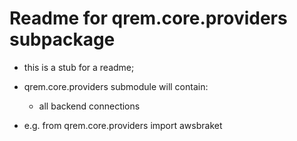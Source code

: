 # Readme for qrem.core.providers subpackage

- this is a stub for a readme;
- qrem.core.providers submodule will contain:
  - all backend connections

- e.g. from qrem.core.providers import awsbraket


